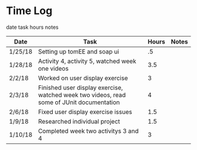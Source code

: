 # Time Log

date task hours notes

| Date     | Task | Hours | Notes |
| -------- | ---- | ----- | ----- |
| 1/25/18  | Setting up tomEE and soap ui | .5 | |
| 1/28/18 | Activity 4, activity 5, watched week one videos | 3.5 |
| 2/2/18 | Worked on user display exercise | 3 ||
| 2/3/18 | Finished user display exercise, watched week two videos, read some of JUnit documentation | 4 ||
| 2/6/18 | Fixed user display exercise issues | 1.5 ||
| 1/9/18 | Researched individual project| 1.5 ||
| 1/10/18 | Completed week two activitys 3 and 4 | 3 ||


